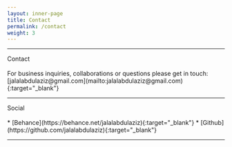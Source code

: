 ```yaml
---
layout: inner-page
title: Contact
permalink: /contact
weight: 3
---
```


<hr class="separator-first">
Contact
<br>
<br>
For business inquiries, collaborations or questions please get in touch: [jalalabdulaziz@gmail.com](mailto:jalalabdulaziz@gmail.com){:target="_blank"}
<hr class="separator">
Social
<br>
<br>
* [Behance](https://behance.net/jalalabdulaziz){:target="_blank"}
* [Github](https://github.com/jalalabdulaziz){:target="_blank"}
<hr class="separator">
